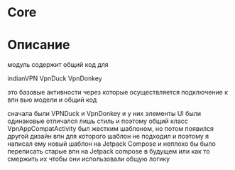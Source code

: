 # Core 

# Описание
модуль содержит общий код для

indianVPN 
VpnDuck 
VpnDonkey 

это базовые активности через которые осуществляется подключение к впн вью модели и общий код 

сначала были VPNDuck и VpnDonkey и у них элементы UI были одинаковые отличался лишь стиль и поэтому 
общий класс VpnAppCompatActivity был жестким шаблоном, но потом появился другой дизайн впн для которого
шаблон не подходил и поэтому я написал ему новый шаблон на Jetpack Compose и неплохо бы было переписать 
старые впн на Jetpack compose в будущем или как то смержить их чтобы они использовали общую логику 
